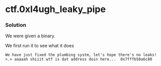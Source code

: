 # ctf.0xl4ugh_leaky_pipe

### Solution
We were given a binary.

We first run it to see what it does
```
We have just fixed the plumbing systm, let's hope there's no leaks!
>.> aaaaah shiiit wtf is dat address doin here...  0x7fffb50a6c80
```
